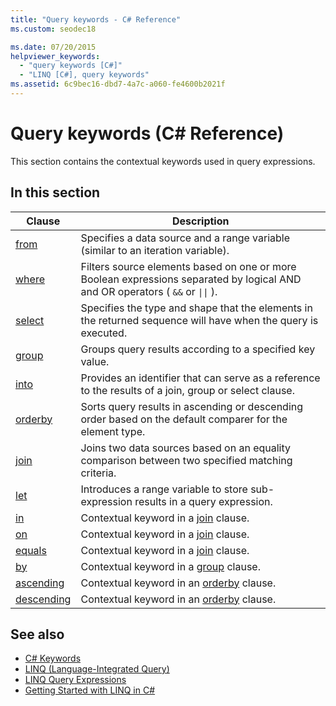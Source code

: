 ```yaml
---
title: "Query keywords - C# Reference"
ms.custom: seodec18

ms.date: 07/20/2015
helpviewer_keywords: 
  - "query keywords [C#]"
  - "LINQ [C#], query keywords"
ms.assetid: 6c9bec16-dbd7-4a7c-a060-fe4600b2021f
---
```

# Query keywords (C# Reference)

This section contains the contextual keywords used in query expressions.

## In this section

|Clause|Description|
|------------|-----------------|
|[from](from-clause.md)|Specifies a data source and a range variable (similar to an iteration variable).|
|[where](where-clause.md)|Filters source elements based on one or more Boolean expressions separated by logical AND and OR operators ( `&&` or <code>&#124;&#124;</code> ).|
|[select](select-clause.md)|Specifies the type and shape that the elements in the returned sequence will have when the query is executed.|
|[group](group-clause.md)|Groups query results according to a specified key value.|
|[into](into.md)|Provides an identifier that can serve as a reference to the results of a join, group or select clause.|
|[orderby](orderby-clause.md)|Sorts query results in ascending or descending order based on the default comparer for the element type.|
|[join](join-clause.md)|Joins two data sources based on an equality comparison between two specified matching criteria.|
|[let](let-clause.md)|Introduces a range variable to store sub-expression results in a query expression.|
|[in](in.md)|Contextual keyword in a [join](join-clause.md) clause.|
|[on](on.md)|Contextual keyword in a [join](join-clause.md) clause.|
|[equals](equals.md)|Contextual keyword in a [join](join-clause.md) clause.|
|[by](by.md)|Contextual keyword in a [group](group-clause.md) clause.|
|[ascending](ascending.md)|Contextual keyword in an [orderby](orderby-clause.md) clause.|
|[descending](descending.md)|Contextual keyword in an [orderby](orderby-clause.md) clause.|

## See also

- [C# Keywords](index.md)
- [LINQ (Language-Integrated Query)](../../programming-guide/concepts/linq/index.md)
- [LINQ Query Expressions](../../../csharp/programming-guide/linq-query-expressions/index.md)
- [Getting Started with LINQ in C#](../../../csharp/programming-guide/concepts/linq/getting-started-with-linq.md)